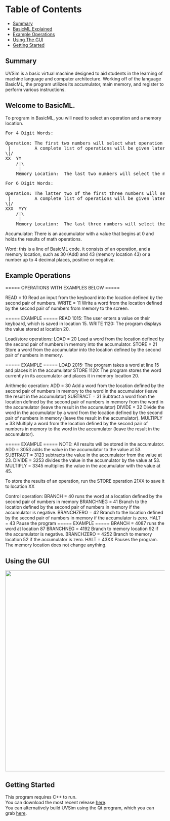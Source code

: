 
Table of Contents
=================
* [Summary](#summary)<br>
* [BasicML Explained](#welcome-to-basicml)<br>
* [Example Operations](#example-operations)<br>
* [Using The GUI](#using-the-gui) <br>
* [Getting Started](#getting-started)<br>

## Summary
UVSim is a basic virtual machine designed to aid students in the learning of machine language and computer architecture. Working off of the language BasicML, the program utilizes its accumulator, main memory, and register to perform various instructions.

## Welcome to BasicML.
To program in BasicML, you will need to select an operation and a memory location.

<pre>
For 4 Digit Words:
 
Operation: The first two numbers will select what operation you would like to perform.
 |         A complete list of operations will be given later.
\|/
XX  YY
    /|\
     |
    Memory Location:  The last two numbers will select the memory location you want to access.
</pre>
<pre>
For 6 Digit Words:
 
Operation: The latter two of the first three numbers will select what operation you would like to perform.
 |         A complete list of operations will be given later.
\|/
XXX  YYY
    /|\
     |
    Memory Location:  The last three numbers will select the memory location you want to access.
</pre>

Accumulator: There is an accumulator with a value that begins at 0 and holds the results of math operations.  

Word: this is a line of BasicML code.  it consists of an operation, and a memory location, such as 30 (Add) and 43 (memory location 43) or a number up to 4 decimal places, positive or negative.

## Example Operations
===== OPERATIONS WITH EXAMPLES BELOW  =====

READ = 10 Read an input from the keyboard into the location defined by the second pair of numbers.
WRITE = 11 Write a word from the location defined by the second pair of numbers from memory to the screen.

===== EXAMPLE =====
READ 1015:  The user enters a value on their keyboard, which is saved in location 15.
WRITE 1120: The program displays the value stored at location 20.


Load/store operations:
LOAD = 20 Load a word from the location defined by the second pair of numbers in memory into the accumulator.
STORE = 21 Store a word from the accumulator into the location defined by the second pair of numbers in memory.

===== EXAMPLE =====
LOAD 2015:  The program takes a word at line 15 and places it in the accumulator
STORE 1120: The program stores the word currently in its accumulator and places it in memory location 20.

Arithmetic operation:
ADD = 30 Add a word from  the location defined by the second pair of numbers in memory to the word in the accumulator (leave the result in the accumulator)
SUBTRACT = 31 Subtract a word from the location defined by the second pair of numbers in memory from the word in the accumulator (leave the result in the accumulator)
DIVIDE = 32 Divide the word in the accumulator by a word from the location defined by the second pair of numbers in memory (leave the result in the accumulator).
MULTIPLY = 33 Multiply a word from the location defined by the second pair of numbers in memory to the word in the accumulator (leave the result in the accumulator).

===== EXAMPLE =====
NOTE: All results will be stored in the accumulator.
ADD = 3053 adds the value in the accumulator to the value at 53.  
SUBTRACT = 3123 subtracts the value in the accumulator from the value at 23. 
DIVIDE = 3253 divides the value in the accumulator by the value at 53. 
MULTIPLY = 3345 multiplies the value in the accumulator with the value at 45. 

To store the results of an operation, run the STORE operation 21XX to save it to location XX 

Control operation:
BRANCH = 40 runs the word at a location defined by the second pair of numbers in memory
BRANCHNEG = 41 Branch to the location defined by the second pair of numbers in memory if the accumulator is negative.
BRANCHZERO = 42 Branch to the location defined by the second pair of numbers in memory if the accumulator is zero.
HALT = 43 Pause the program
===== EXAMPLE =====
BRANCH = 4087 runs the word at location 87
BRANCHNEG = 4192 Branch to memory location 92 if the accumulator is negative.
BRANCHZERO = 4252 Branch to memory location 52 if the accumulator is zero.
HALT = 43XX Pauses the program.  The memory location does not change anything.

## Using the GUI
<img src="https://i.imgur.com/rg4QV5v.png" width="800" height="632"/><br>

## Getting Started
This program requires C++ to run.<br>
You can download the most recent release [here](https://github.com/JoshuaTheEpic1/Software_Engineering/releases).<br> 
You can alternatively build UVSim using the Qt program, which you can grab [here](https://www.qt.io/download-dev).
